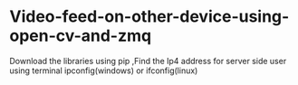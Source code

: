 # Video-feed-on-other-device-using-open-cv-and-zmq
Download the libraries using pip ,Find the Ip4 address for server side user using terminal ipconfig(windows) or ifconfig(linux)
